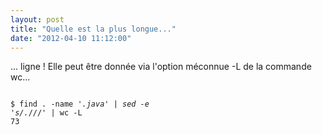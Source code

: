 ```yaml
---
layout: post
title: "Quelle est la plus longue..."
date: "2012-04-10 11:12:00"
---
```

... ligne !  Elle peut être donnée via l'option méconnue -L de la commande wc...  <code><pre><br />$ find . -name '*.java' | sed -e 's/.*\///' | wc -L<br />73<br /></pre></code>

